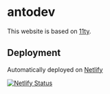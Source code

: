 # antodev

This website is based on [11ty](https://www.11ty.dev/).

## Deployment

Automatically deployed on [Netlify](https://www.netlify.com/)

[![Netlify Status](https://api.netlify.com/api/v1/badges/21f60771-19af-4471-a753-ea2050e86393/deploy-status)](https://app.netlify.com/sites/competent-nobel-dca17b/deploys)
